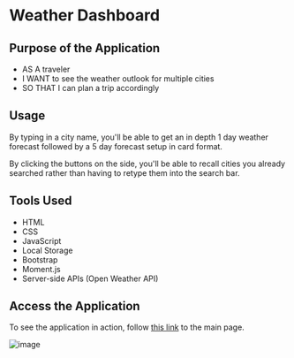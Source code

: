 # Weather Dashboard

## Purpose of the Application 
- AS A traveler
- I WANT to see the weather outlook for multiple cities
- SO THAT I can plan a trip accordingly

## Usage

By typing in a city name, you'll be able to get an in depth 1 day weather forecast followed by a 5 day forecast setup in card format.

By clicking the buttons on the side, you'll be able to recall cities you already searched rather than having to retype them into the search bar.

## Tools Used
- HTML
- CSS
- JavaScript
- Local Storage
- Bootstrap
- Moment.js
- Server-side APIs (Open Weather API)

## Access the Application

To see the application in action, follow [this link](https://danm1996.github.io/weather-dashboard-api/https://danm1996.github.io/weather-dashboard-api/) to the main page.




![image](https://user-images.githubusercontent.com/83778354/124361607-ce57c700-dbfd-11eb-9150-60b7ed6be506.png)
